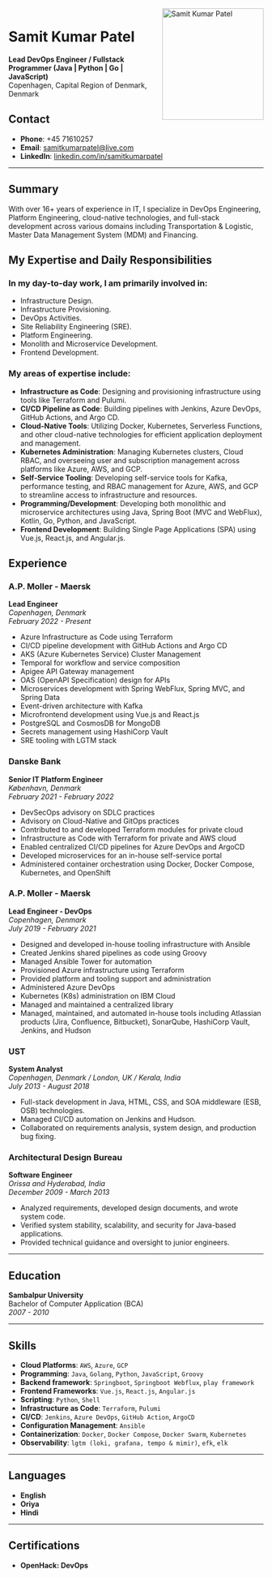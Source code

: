 <img align="right" width="200" height="220" src="https://avatars.githubusercontent.com/samitkumarpatel" style="display: block;" alt="Samit Kumar Patel">

# Samit Kumar Patel

**Lead DevOps Engineer / Fullstack Programmer (Java | Python | Go | JavaScript)**  
Copenhagen, Capital Region of Denmark, Denmark

## Contact
- **Phone**: +45 71610257  
- **Email**: [samitkumarpatel@live.com](mailto:samitkumarpatel@live.com)  
- **LinkedIn**: [linkedin.com/in/samitkumarpatel](https://www.linkedin.com/in/samitkumarpatel)

---

## Summary
With over 16+ years of experience in IT, I specialize in DevOps Engineering, Platform Engineering, cloud-native technologies, and full-stack development across various domains including Transportation & Logistic, Master Data Management System (MDM) and Financing.

## My Expertise and Daily Responsibilities

### In my day-to-day work, I am primarily involved in:
- Infrastructure Design.
- Infrastructure Provisioning.
- DevOps Activities.
- Site Reliability Engineering (SRE).
- Platform Engineering.
- Monolith and Microservice Development.
- Frontend Development.

### My areas of expertise include:
- **Infrastructure as Code**: Designing and provisioning infrastructure using tools like Terraform and Pulumi.
- **CI/CD Pipeline as Code**: Building pipelines with Jenkins, Azure DevOps, GitHub Actions, and Argo CD.
- **Cloud-Native Tools**: Utilizing Docker, Kubernetes, Serverless Functions, and other cloud-native technologies for efficient application deployment and management.
- **Kubernetes Administration**: Managing Kubernetes clusters, Cloud RBAC, and overseeing user and subscription management across platforms like Azure, AWS, and GCP.
- **Self-Service Tooling**: Developing self-service tools for Kafka, performance testing, and RBAC management for Azure, AWS, and GCP to streamline access to infrastructure and resources.
- **Programming/Development**: Developing both monolithic and microservice architectures using Java, Spring Boot (MVC and WebFlux), Kotlin, Go, Python, and JavaScript.
- **Frontend Development**: Building Single Page Applications (SPA) using Vue.js, React.js, and Angular.js.


## Experience

### A.P. Moller - Maersk
**Lead Engineer**  
*Copenhagen, Denmark*  
_February 2022 - Present_  
- Azure Infrastructure as Code using Terraform
- CI/CD pipeline development with GitHub Actions and Argo CD
- AKS (Azure Kubernetes Service) Cluster Management
- Temporal for workflow and service composition
- Apigee API Gateway management
- OAS (OpenAPI Specification) design for APIs
- Microservices development with Spring WebFlux, Spring MVC, and Spring Data
- Event-driven architecture with Kafka
- Microfrontend development using Vue.js and React.js
- PostgreSQL and CosmosDB for MongoDB
- Secrets management using HashiCorp Vault
- SRE tooling with LGTM stack

### Danske Bank
**Senior IT Platform Engineer**  
*København, Denmark*  
_February 2021 - February 2022_  
- DevSecOps advisory on SDLC practices
- Advisory on Cloud-Native and GitOps practices
- Contributed to and developed Terraform modules for private cloud
- Infrastructure as Code with Terraform for private and AWS cloud
- Enabled centralized CI/CD pipelines for Azure DevOps and ArgoCD
- Developed microservices for an in-house self-service portal
- Administered container orchestration using Docker, Docker Compose, Kubernetes, and OpenShift


### A.P. Moller - Maersk
**Lead Engineer - DevOps**  
*Copenhagen, Denmark*  
_July 2019 - February 2021_  
- Designed and developed in-house tooling infrastructure with Ansible
- Created Jenkins shared pipelines as code using Groovy
- Managed Ansible Tower for automation
- Provisioned Azure infrastructure using Terraform
- Provided platform and tooling support and administration
- Administered Azure DevOps
- Kubernetes (K8s) administration on IBM Cloud
- Managed and maintained a centralized library
- Managed, maintained, and automated in-house tools including Atlassian products (Jira, Confluence, Bitbucket), SonarQube, HashiCorp Vault, Jenkins, and Hudson

### UST
**System Analyst**  
*Copenhagen, Denmark / London, UK / Kerala, India*  
_July 2013 - August 2018_  
- Full-stack development in Java, HTML, CSS, and SOA middleware (ESB, OSB) technologies.
- Managed CI/CD automation on Jenkins and Hudson.
- Collaborated on requirements analysis, system design, and production bug fixing.

### Architectural Design Bureau
**Software Engineer**  
*Orissa and Hyderabad, India*  
_December 2009 - March 2013_  
- Analyzed requirements, developed design documents, and wrote system code.
- Verified system stability, scalability, and security for Java-based applications.
- Provided technical guidance and oversight to junior engineers.

---

## Education
**Sambalpur University**  
Bachelor of Computer Application (BCA)  
_2007 - 2010_

---

## Skills
- **Cloud Platforms**: `AWS`, `Azure`, `GCP`
- **Programming**: `Java`, `Golang`, `Python`, `JavaScript`, `Groovy`
- **Backend framework**: `Springboot`, `Springboot Webflux`, `play framework`
- **Frontend Frameworks**: `Vue.js`, `React.js`, `Angular.js`
- **Scripting**: `Python`, `Shell`
- **Infrastructure as Code**: `Terraform`, `Pulumi`
- **CI/CD**: `Jenkins`, `Azure DevOps`, `GitHub Action`, `ArgoCD`
- **Configuration Management**: `Ansible`
- **Containerization**: `Docker`, `Docker Compose`, `Docker Swarm`, `Kubernetes`
- **Observability**: `lgtm (loki, grafana, tempo & mimir)`, `efk`, `elk`

---

## Languages
- **English**
- **Oriya**
- **Hindi**

---

## Certifications
- **OpenHack: DevOps**
